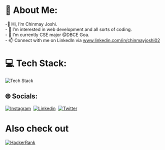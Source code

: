 # 💫 About Me:
-👋 Hi, I’m Chinmay Joshi.<br>- 👀 I’m interested in web development and all sorts of coding.<br>- 🌱 I’m currently CSE major @DBCE Goa.<br>- 📫 Connect with me on LinkedIn via www.linkedin.com/in/chinmayjoshi02<br>

# 💻 Tech Stack:
<img src="https://skillicons.dev/icons?i=html,css,bootstrap,js,jquery,php,java,spring,c,cpp,py,flask,mysql,postgres,postman,git,figma,codepen&perline=9" alt="Tech Stack" /> 

## 🌐 Socials:
<a href="https://instagram.com/chinmay.j02"><img src="https://skillicons.dev/icons?i=instagram" alt="Instagram" /></a>
&nbsp;<a href="https://linkedin.com/in/chinmayjoshi02"><img src="https://skillicons.dev/icons?i=linkedin" alt="Linkedin" /></a>
&nbsp;<a href="https://twitter.com/417chinmay"><img src="https://skillicons.dev/icons?i=twitter" alt="Twitter" /></a>

# Also check out
[![HackerRank](https://img.shields.io/badge/-Hackerrank-2EC866?logo=HackerRank&logoColor=white)](https://www.hackerrank.com/chinmayjoshi02)
